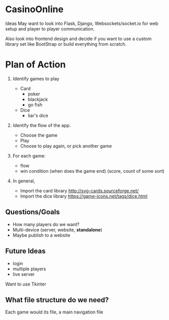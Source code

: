 # CasinoOnline

Ideas
May want to look into Flask, Django, Websockets/socket.io for web setup and player to player communication.

Also look into frontend design and decide if you want to use a custom library set like BootStrap or build everything from scratch.


# Plan of Action 
1. Identify games to play 
    - Card
        - poker
        - blackjack 
        - go fish
    - Dice
        - liar's dice
 2. Identify the flow of the app. 
    - Choose the game
    - Play 
    - Choose to play again, or pick another game
    
3. For each game:
    - flow
    - win condition (when does the game end) (score, count of some sort)
    
4. In general,
    - Import the card library http://svg-cards.sourceforge.net/
    - Import the dice library https://game-icons.net/tags/dice.html
    
    
## Questions/Goals 
- How many players do we want? 
- Multi-device (server, website, __standalone__)
- Maybe publish to a website 

## Future Ideas
- login
- multiple players
- live server


Want to use Tkinter

## What file structure do we need?


Each game would its file, a main navigation file
